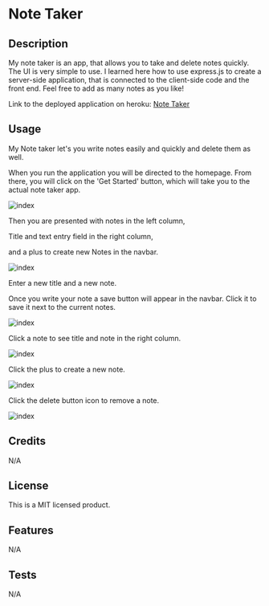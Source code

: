 # Note Taker

## Description

My note taker is an app, that allows you to take and delete notes quickly.
The UI is very simple to use.
I learned here how to use express.js to create a server-side application, that is connected to the client-side code and the front end.
Feel free to add as many notes as you like!

Link to the deployed application on heroku: [Note Taker](https://stark-lowlands-09654-dbf24e2cd0cc.herokuapp.com/)

## Usage

My Note taker let's you write notes easily and quickly and delete them as well.

When you run the application you will be directed to the homepage. From there, you will click on the 'Get Started' button, which will take you to the actual note taker app.

![index](https://github.com/Samm1911/Express.js-Note-Taker/blob/main/pix/1.png)

Then you are presented with notes in the left column,

Title and text entry field in the right column,

and a plus to create new Notes in the navbar.

![index](https://github.com/Samm1911/Express.js-Note-Taker/blob/main/pix/2.png)

Enter a new title and a new note.

Once you write your note a save button will appear in the navbar. Click it to save it next to the current notes.

![index](https://github.com/Samm1911/Express.js-Note-Taker/blob/main/pix/4.png)

Click a note to see title and note in the right column.

![index](https://github.com/Samm1911/Express.js-Note-Taker/blob/main/pix/5.png)

Click the plus to create a new note.

![index](https://github.com/Samm1911/Express.js-Note-Taker/blob/main/pix/6.png)

Click the delete button icon to remove a note.

![index](https://github.com/Samm1911/Express.js-Note-Taker/blob/main/pix/7.png)

## Credits

N/A

## License

This is a MIT licensed product.

## Features

N/A

## Tests

N/A
